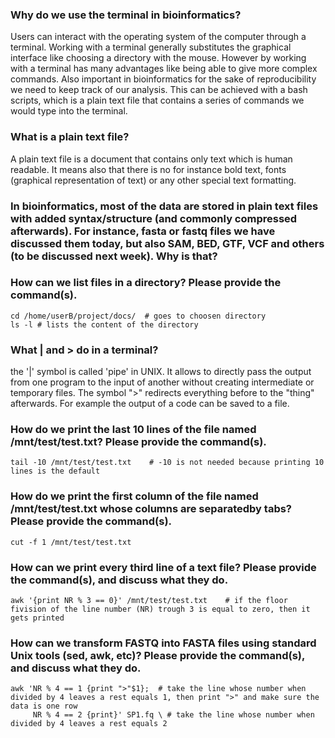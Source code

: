 


### Why do we use the terminal in bioinformatics?
Users can interact with the operating system of the computer through a terminal. Working with a terminal generally substitutes the graphical interface like choosing a directory with the mouse. However by working with a terminal has many advantages like being able to give more complex commands.
Also important in bioinformatics for the sake of reproducibility we need to keep track of our analysis. This can be achieved with a bash scripts, which is a plain text file that contains a series of commands we would type into the terminal.

### What is a plain text file?
A plain text file is a document that contains only text which is human readable. It means also that there is no for instance bold text, fonts (graphical representation of text) or any other special text formatting.

### In bioinformatics, most of the data are stored in plain text files with added syntax/structure (and commonly compressed afterwards). For instance, fasta or fastq files we have discussed them today, but also SAM, BED, GTF, VCF and others (to be discussed next week). Why is that?



### How can we list files in a directory? Please provide the command(s).

```
cd /home/userB/project/docs/  # goes to choosen directory
ls -l # lists the content of the directory
````

### What | and > do in a terminal?
the '|' symbol is called 'pipe' in UNIX. It allows to directly pass the output from one program to the input of another without creating intermediate or temporary files.
The symbol ">" redirects everything before to the "thing" afterwards. For example the output of a code can be saved to a file.

### How do we print the last 10 lines of the file named /mnt/test/test.txt? Please provide the command(s).

```
tail -10 /mnt/test/test.txt    # -10 is not needed because printing 10 lines is the default
````

### How do we print the first column of the file named /mnt/test/test.txt whose columns are separatedby tabs? Please provide the command(s).

```
cut -f 1 /mnt/test/test.txt
```

### How can we print every third line of a text file? Please provide the command(s), and discuss what they do.

```
awk '{print NR % 3 == 0}' /mnt/test/test.txt    # if the floor fivision of the line number (NR) trough 3 is equal to zero, then it gets printed
```

### How can we transform FASTQ into FASTA files using standard Unix tools (sed, awk, etc)? Please provide the command(s), and discuss what they do.

```
awk 'NR % 4 == 1 {print ">"$1};  # take the line whose number when divided by 4 leaves a rest equals 1, then print ">" and make sure the data is one row
     NR % 4 == 2 {print}' SP1.fq \ # take the line whose number when divided by 4 leaves a rest equals 2
```
